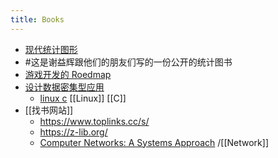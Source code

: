 ```yaml
---
title: Books
---
```


- [现代统计图形](https://bookdown.org/xiangyun/msg/)
- #这是谢益辉跟他们的朋友们写的一份公开的统计图书
- [游戏开发的 Roedmap](https://miloyip.github.io/game-programmer/game-programmer-zh-cn.pdf)
- [设计数据密集型应用](http://ddia.vonng.com/#/)
	- [linux c](https://akaedu.github.io/book/index.html) [[Linux]] [[C]]
- [[找书网站]]
	- https://www.toplinks.cc/s/
	- https://z-lib.org/
	- [Computer Networks: A Systems Approach](https://book.systemsapproach.org/index.html#) /[[Network]]